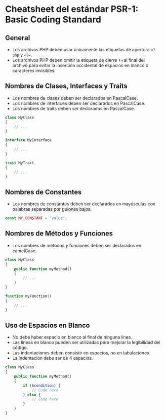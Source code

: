 # Cheatsheet del estándar PSR-1: Basic Coding Standard

## General
- Los archivos PHP deben usar únicamente las etiquetas de apertura `<?php` y `<?=`.
- Los archivos PHP deben omitir la etiqueta de cierre `?>` al final del archivo para evitar la inserción accidental de espacios en blanco o caracteres invisibles.

## Nombres de Clases, Interfaces y Traits
- Los nombres de clases deben ser declarados en PascalCase.
- Los nombres de interfaces deben ser declarados en PascalCase.
- Los nombres de traits deben ser declarados en PascalCase.

```php
class MyClass
{
    // ...
}

interface MyInterface
{
    // ...
}

trait MyTrait
{
    // ...
}
```

## Nombres de Constantes
- Los nombres de constantes deben ser declarados en mayúsculas con palabras separadas por guiones bajos.

```php
const MY_CONSTANT = 'value';
```

## Nombres de Métodos y Funciones
- Los nombres de métodos y funciones deben ser declarados en camelCase.

```php
class MyClass
{
    public function myMethod()
    {
        // ...
    }
}

function myFunction()
{
    // ...
}
```

## Uso de Espacios en Blanco
- No debe haber espacio en blanco al final de ninguna línea.
- Las líneas en blanco pueden ser utilizadas para mejorar la legibilidad del código.
- Las indentaciones deben consistir en espacios, no en tabulaciones.
- La indentación debe ser de 4 espacios.

```php
class MyClass
{
    public function myMethod()
    {
        if ($condition) {
            // Code here
        } else {
            // Code here
        }
    }
}
```
